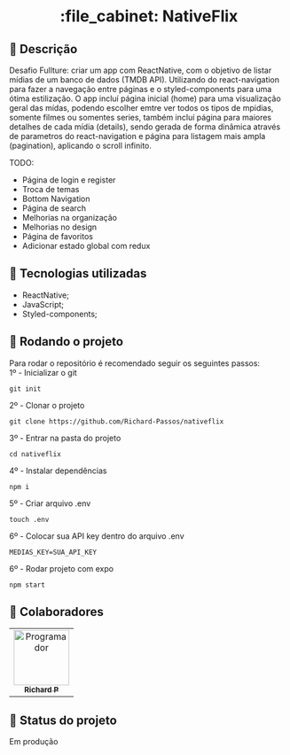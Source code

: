 <h1 align="center">:file_cabinet: NativeFlix</h1>

## :memo: Descrição
Desafio Fullture: criar um app com ReactNative, com o objetivo de listar mídias de um banco de dados (TMDB API). Utilizando do react-navigation para fazer a navegação entre páginas e o styled-components para uma ótima estilização. O app incluí página inicial (home) para uma visualização geral das mídas, podendo escolher emtre ver todos os tipos de mpidias, somente filmes ou somentes series, também incluí página para maiores detalhes de cada mídia (details), sendo gerada de forma dinâmica através de parametros do react-navigation e página para listagem mais ampla (pagination), aplicando o scroll infinito.

TODO:
- Página de login e register
- Troca de temas
- Bottom Navigation
- Página de search
- Melhorias na organização
- Melhorias no design
- Página de favoritos
- Adicionar estado global com redux

## :wrench: Tecnologias utilizadas
* ReactNative;
* JavaScript;
* Styled-components;

## :rocket: Rodando o projeto
Para rodar o repositório é recomendado seguir os seguintes passos:
<br>
1º - Inicializar o git
```
git init
```
2º - Clonar o projeto
```
git clone https://github.com/Richard-Passos/nativeflix
```
3º - Entrar na pasta do projeto
```
cd nativeflix
```
4º - Instalar dependências
```
npm i
```
5º - Criar arquivo .env
```
touch .env
``` 
6º - Colocar sua API key dentro do arquivo .env
```
MEDIAS_KEY=SUA_API_KEY
```
6º - Rodar projeto com expo
```
npm start
```
## :handshake: Colaboradores
<table>
  <tr>
    <td align="center">
      <a href="https://github.com/Richard-Passos">
        <img src="https://img.freepik.com/vetores-premium/desenho-de-desenho-animado-de-um-programador_29937-8176.jpg" width="100px;" alt="Programador"/><br>
        <sub>
          <b>Richard P</b>
        </sub>
      </a>
    </td>
  </tr>
</table>

## :dart: Status do projeto
Em produção
